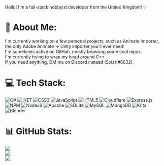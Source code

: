 Hello! I'm a full-stack hobbyist developer from the United Kingdom! ✨

# 🌆 About Me:
I'm currently working on a few personal projects, such as Animate Importer, the only Adobe Animate -> Unity importer you'll ever need!<br>I'm sometimes active on GitHub, mostly browsing some cool repos.<br>I'm currently trying to wrap my head around C++<br>If you need anything, DM me on Discord instead (Solar!#6832).

# 💻 Tech Stack:
![C#](https://img.shields.io/badge/csharp-%23323330.svg?style=for-the-badge&logo=csharp&logoColor=%23F7DF1E) ![.NET](https://img.shields.io/badge/dotnet-%23000000.svg?style=for-the-badge&logo=dotnet&logoColor=white) ![CSS3](https://img.shields.io/badge/css3-%231572B6.svg?style=for-the-badge&logo=css3&logoColor=white) ![JavaScript](https://img.shields.io/badge/javascript-%23323330.svg?style=for-the-badge&logo=javascript&logoColor=%23F7DF1E) ![HTML5](https://img.shields.io/badge/html5-%23E34F26.svg?style=for-the-badge&logo=html5&logoColor=white) ![Cloudflare](https://img.shields.io/badge/Cloudflare-F38020?style=for-the-badge&logo=Cloudflare&logoColor=white) ![Express.js](https://img.shields.io/badge/express.js-%23404d59.svg?style=for-the-badge&logo=express&logoColor=%2361DAFB) ![NPM](https://img.shields.io/badge/NPM-%23000000.svg?style=for-the-badge&logo=npm&logoColor=white) ![NodeJS](https://img.shields.io/badge/node.js-6DA55F?style=for-the-badge&logo=node.js&logoColor=white) ![Apache](https://img.shields.io/badge/apache-%23D42029.svg?style=for-the-badge&logo=apache&logoColor=white) ![SQLite](https://img.shields.io/badge/sqlite-%2307405e.svg?style=for-the-badge&logo=sqlite&logoColor=white) ![MySQL](https://img.shields.io/badge/mysql-%2300f.svg?style=for-the-badge&logo=mysql&logoColor=white) ![MongoDB](https://img.shields.io/badge/MongoDB-%234ea94b.svg?style=for-the-badge&logo=mongodb&logoColor=white) ![Krita](https://img.shields.io/badge/Krita-203759?style=for-the-badge&logo=krita&logoColor=EEF37B) ![Blender](https://img.shields.io/badge/blender-%23F5792A.svg?style=for-the-badge&logo=blender&logoColor=white)
# 📊 GitHub Stats:
![](https://github-readme-stats.vercel.app/api?username=LiterallySolar&theme=radical&hide_border=false&include_all_commits=true&count_private=true)<br/>
![](https://github-readme-streak-stats.herokuapp.com/?user=LiterallySolar&theme=radical&hide_border=false)<br/>
![](https://github-readme-stats.vercel.app/api/top-langs/?username=LiterallySolar&theme=radical&hide_border=false&include_all_commits=true&count_private=true&layout=compact)
